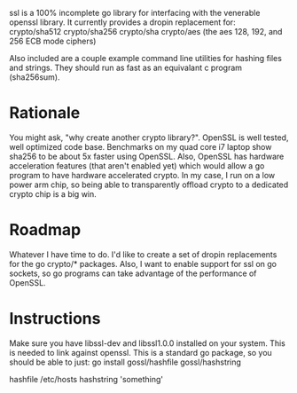 ssl is a 100% incomplete go library for interfacing with the venerable
openssl library. It currently provides a dropin replacement for:
crypto/sha512
crypto/sha256
crypto/sha
crypto/aes (the aes 128, 192, and 256 ECB mode ciphers)

Also included are a couple example command line utilities for hashing files and strings.
They should run as fast as an equivalant c program (sha256sum).

Rationale
=========

You might ask, "why create another crypto library?". OpenSSL is well tested,
well optimized code base. Benchmarks on my quad core i7 laptop show sha256
to be about 5x faster using OpenSSL. Also, OpenSSL has hardware acceleration
features (that aren't enabled yet) which would allow a go program to have
hardware accelerated crypto. In my case, I run on a low power arm chip,
so being able to transparently offload crypto to a dedicated crypto chip
is a big win.

Roadmap
=======

Whatever I have time to do. I'd like to create a set of dropin replacements
for the go crypto/* packages. Also, I want to enable support for ssl on
go sockets, so go programs can take advantage of the performance of OpenSSL.

Instructions
============

Make sure you have libssl-dev and libssl1.0.0 installed on your system.
This is needed to link against openssl.
This is a standard go package, so you should be able to just:
go install gossl/hashfile gossl/hashstring

hashfile /etc/hosts
hashstring 'something'

